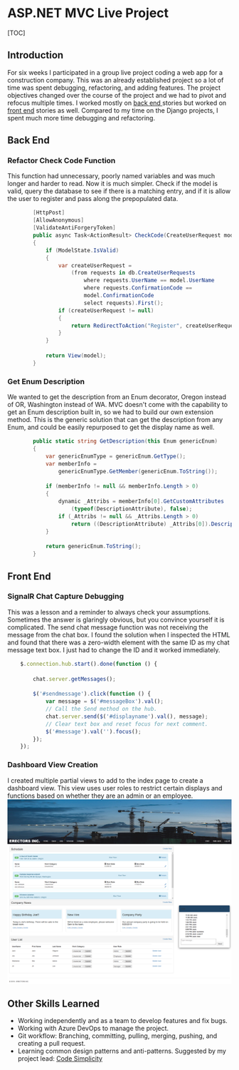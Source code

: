 # ASP.NET MVC Live Project

[TOC]

## Introduction

For six weeks I participated in a group live project coding a web app for a construction company.  This was an already established project so a lot of time was spent debugging, refactoring, and adding features. The project objectives changed over the course of the project and we had to pivot and refocus multiple times. I worked mostly on [back end ](#back-end)stories  but worked on [front end](front-end) stories as well. Compared to my time on the Django projects, I spent much more time debugging and refactoring. 

## Back End

### Refactor Check Code Function

This function had unnecessary, poorly named variables and was much longer and harder to read. Now it is much simpler. Check if the model is valid, query the database to see if there is a matching entry, and if it is allow the user to register and pass along the prepopulated data.

```csharp
        [HttpPost]
        [AllowAnonymous]
        [ValidateAntiForgeryToken]
        public async Task<ActionResult> CheckCode(CreateUserRequest model)
        {
            if (ModelState.IsValid)
            {
                var createUserRequest =
                    (from requests in db.CreateUserRequests
                        where requests.UserName == model.UserName
                        where requests.ConfirmationCode == 
                        model.ConfirmationCode
                        select requests).First();
                if (createUserRequest != null)
                {
                    return RedirectToAction("Register", createUserRequest) ;
                }
            }

            return View(model);
        }

```

### Get Enum Description

We wanted to get the description from an Enum decorator, Oregon instead of OR, Washington instead of WA. MVC doesn't come with the capability to get an Enum description built in, so we had to build our own extension method. This is the generic solution that can get the description from any Enum, and could be easily repurposed to get the display name as well. 

```csharp 
        public static string GetDescription(this Enum genericEnum)
        {
            var genericEnumType = genericEnum.GetType();
            var memberInfo =
                genericEnumType.GetMember(genericEnum.ToString());

            if (memberInfo != null && memberInfo.Length > 0)
            {
                dynamic _Attribs = memberInfo[0].GetCustomAttributes
                    (typeof(DescriptionAttribute), false);
                if (_Attribs != null && _Attribs.Length > 0) 
                    return ((DescriptionAttribute) _Attribs[0]).Description;
            }

            return genericEnum.ToString();
        }
```



## Front End

### SignalR Chat Capture Debugging

This was a lesson and a reminder to always check your assumptions. Sometimes the answer is glaringly obvious, but you convince yourself it is complicated. The send chat message function was not receiving the message from the chat box. I found the solution when I inspected the HTML and found that there was a zero-width element with the same ID as my chat message text box. I just had to change the ID and it worked immediately. 

```javascript
    $.connection.hub.start().done(function () {

        chat.server.getMessages();

        $('#sendmessage').click(function () {
            var message = $('#messageBox').val();
            // Call the Send method on the hub.
            chat.server.send($('#displayname').val(), message);
            // Clear text box and reset focus for next comment.
            $('#message').val('').focus();
        });
    });
```

### Dashboard View Creation

I created multiple partial views to add to the index page to create a dashboard view. This view uses user roles to restrict certain displays and functions based on whether they are an admin or an employee. ![Dashboard View](https://github.com/jordanspangenberg/MVC-Live-Project/blob/master/img/index_dashboard.png)

## Other Skills Learned

- Working independently and as a team to develop features and fix bugs. 
- Working with Azure DevOps to manage the project.
- Git workflow: Branching, committing, pulling, merging, pushing, and creating a pull request.
- Learning common design patterns and anti-patterns. Suggested by my project lead: [Code Simplicity](https://www.amazon.com/Code-Simplicity-Fundamentals-Max-Kanat-Alexander-ebook/dp/B007NZU848/ref=sr_1_2?crid=1QJ3PGNERYNVV&keywords=code+simplicity&qid=1557355484&s=digital-text&sprefix=code+simplici%2Cdigital-text%2C196&sr=1-2)
